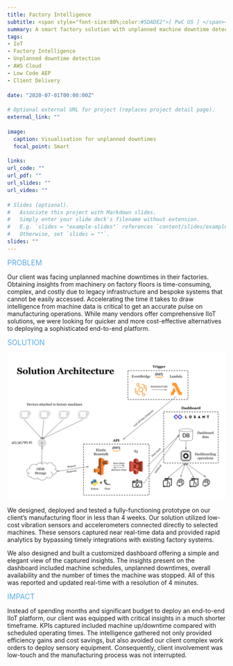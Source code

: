 ```yaml
---
title: Factory Intelligence
subtitle: <span style="font-size:80%;color:#5DADE2">[ PwC US ] </span><span style="font-size:80%">Prasang Gupta, <a href="https://www.linkedin.com/in/sanika-natu/" target="_blank">Sanika Natu</a>, <a href="https://www.linkedin.com/in/paul-marc-schweitzer/" target="_blank">Paul-Marc Schweitzer</a>, <a href="https://www.linkedin.com/in/ameliabauer/" target="_blank">Amelia Bauer</a>, <a href="https://www.linkedin.com/in/vijay-ujjain/" target="_blank">Vijay Ujjain</a></span>
summary: A smart factory solution with unplanned machine downtime detection and industry-standard OEE calculations using cost-effective sensors and a dashboard with key KPIs
tags:
- IoT
- Factory Intelligence
- Unplanned downtime detection
- AWS Cloud
- Low Code AEP
- Client Delivery

date: "2020-07-01T00:00:00Z"

# Optional external URL for project (replaces project detail page).
external_link: ""

image:
  caption: Visualisation for unplanned downtimes
  focal_point: Smart

links:
url_code: ""
url_pdf: ""
url_slides: ""
url_video: ""

# Slides (optional).
#   Associate this project with Markdown slides.
#   Simply enter your slide deck's filename without extension.
#   E.g. `slides = "example-slides"` references `content/slides/example-slides.md`.
#   Otherwise, set `slides = ""`.
slides: ""
---
```


<span style="color:#5DADE2;font-style:bold;font-size:120%">PROBLEM</span>

Our client was facing unplanned machine downtimes in their factories. Obtaining insights from machinery on factory floors is time-consuming, complex, and costly due to legacy infrastructure and bespoke systems that cannot be easily accessed. Accelerating the time it takes to draw intelligence from machine data is critical to get an accurate pulse on manufacturing operations. While many vendors offer comprehensive IIoT solutions, we were looking for quicker and more cost-effective alternatives to deploying a sophisticated end-to-end platform.

<span style="color:#5DADE2;font-style:bold;font-size:120%">SOLUTION</span>

![Solution Architecture](architecture.png)

We designed, deployed and tested a fully-functioning prototype on our client’s manufacturing floor in less than 4 weeks. Our solution utilized low-cost vibration sensors and accelerometers connected directly to selected machines. These sensors captured near real-time data and provided rapid analytics by bypassing timely integrations with existing factory systems.

We also designed and built a customized dashboard offering a simple and elegant view of the captured insights. The insights present on the dashboard included machine schedules, unplanned downtimes, overall availability and the number of times the machine was stopped. All of this was reported and updated real-time with a resolution of 4 minutes.

<span style="color:#5DADE2;font-style:bold;font-size:120%">IMPACT</span>

Instead of spending months and significant budget to deploy an end-to-end IIoT platform, our client was equipped with critical insights in a much shorter timeframe. KPIs captured included machine up/downtime compared with scheduled operating times. The intelligence gathered not only provided efficiency gains and cost savings, but also avoided our client complex work orders to deploy sensory equipment. Consequently, client involvement was low-touch and the manufacturing process was not interrupted.